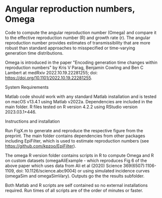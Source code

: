 # Angular reproduction numbers, Omega

Code to compute the angular reproduction number (Omega) and compare it to the effective reproduction number (R) and growth rate (r). The angular reproduction number provides estimates of transmissibility that are more robust than standard approaches to misspecified or time-varying generation time distributions.

Omega is introduced in the paper "Encoding generation time changes within reproduction numbers" by Kris V Parag, Benjamin Cowling and Ben C Lambert at medRxiv 2022.10.19.22281255; doi: https://doi.org/10.1101/2022.10.19.22281255.

System Requirements

Matlab code should work with any standard Matlab installation and is tested on macOS v13.4.1 using Matlab v2022a. Dependencies are included in the main folder. R files tested on R version 4.2.2 using RStudio version 2023.03.1+446.

Instructions and installation

Run FigX.m to generate and reproduce the respective figure from the preprint. The main folder contains dependencies from other packages including EpiFilter, which is used to estimate reproduction numbers (see https://github.com/kpzoo/EpiFilter).

The omega R version folder contains scripts in R to compute Omega and R on custom datasets (omegaAliExample - which reproduces Fig 6 of the above paper which uses data from Ali et al (2020) Science 369(6507):1106-1109, doi: 10.1126/science.abc9004) or using simulated incidence curves (omegaSim and omegaSimVary). Outputs go the the results subfolder.

Both Matlab and R scripts are self contained so no external installations required. Run times of all scripts are of the order of minutes or faster.
